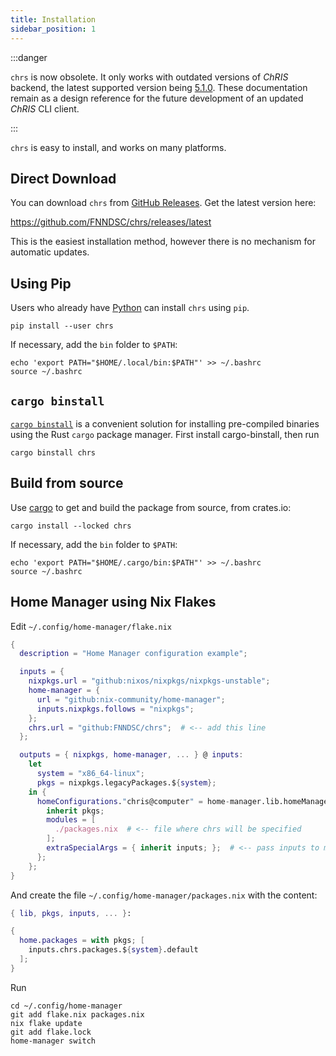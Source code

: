 ```yaml
---
title: Installation
sidebar_position: 1
---
```


:::danger

`chrs` is now obsolete. It only works with outdated versions of _ChRIS_ backend,
the latest supported version being [5.1.0](https://github.com/FNNDSC/ChRIS_ultron_backEnd/releases/tag/v5.1.0).
These documentation remain as a design reference for the future development of
an updated _ChRIS_ CLI client.

:::

`chrs` is easy to install, and works on many platforms.

## Direct Download

You can download `chrs` from
[GitHub Releases](https://github.com/FNNDSC/chrs/releases).
Get the latest version here:

https://github.com/FNNDSC/chrs/releases/latest

This is the easiest installation method, however there is no
mechanism for automatic updates.

## Using Pip

Users who already have [Python](https://www.python.org/) can install `chrs` using `pip`.

```shell
pip install --user chrs
```

If necessary, add the `bin` folder to `$PATH`:

```shell
echo 'export PATH="$HOME/.local/bin:$PATH"' >> ~/.bashrc
source ~/.bashrc
```

## `cargo binstall`

[`cargo binstall`](https://github.com/cargo-bins/cargo-binstall) is a convenient
solution for installing pre-compiled binaries using the Rust `cargo` package manager.
First install cargo-binstall, then run

```shell
cargo binstall chrs
```

## Build from source

Use [cargo](https://doc.rust-lang.org/cargo/) to get and build the package from source, from crates.io:

```shell
cargo install --locked chrs
```

If necessary, add the `bin` folder to `$PATH`:

```shell
echo 'export PATH="$HOME/.cargo/bin:$PATH"' >> ~/.bashrc
source ~/.bashrc
```

## Home Manager using Nix Flakes

Edit `~/.config/home-manager/flake.nix`

```nix
{
  description = "Home Manager configuration example";

  inputs = {
    nixpkgs.url = "github:nixos/nixpkgs/nixpkgs-unstable";
    home-manager = {
      url = "github:nix-community/home-manager";
      inputs.nixpkgs.follows = "nixpkgs";
    };
    chrs.url = "github:FNNDSC/chrs";  # <-- add this line
  };

  outputs = { nixpkgs, home-manager, ... } @ inputs:
    let
      system = "x86_64-linux";
      pkgs = nixpkgs.legacyPackages.${system};
    in {
      homeConfigurations."chris@computer" = home-manager.lib.homeManagerConfiguration {
        inherit pkgs;
        modules = [
          ./packages.nix  # <-- file where chrs will be specified
        ];
        extraSpecialArgs = { inherit inputs; };  # <-- pass inputs to modules
      };
    };
}
```

And create the file `~/.config/home-manager/packages.nix` with the content:

```nix
{ lib, pkgs, inputs, ... }:

{
  home.packages = with pkgs; [
    inputs.chrs.packages.${system}.default
  ];
}
```

Run

```shell
cd ~/.config/home-manager
git add flake.nix packages.nix
nix flake update
git add flake.lock
home-manager switch
```
